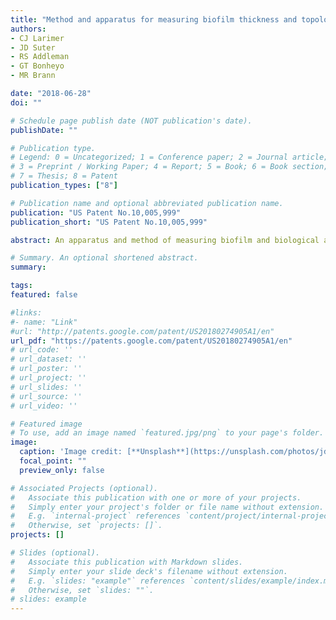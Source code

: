 ```yaml
---
title: "Method and apparatus for measuring biofilm thickness and topology"
authors:
- CJ Larimer
- JD Suter
- RS Addleman
- GT Bonheyo
- MR Brann 

date: "2018-06-28"
doi: ""

# Schedule page publish date (NOT publication's date).
publishDate: ""

# Publication type.
# Legend: 0 = Uncategorized; 1 = Conference paper; 2 = Journal article;
# 3 = Preprint / Working Paper; 4 = Report; 5 = Book; 6 = Book section;
# 7 = Thesis; 8 = Patent
publication_types: ["8"]

# Publication name and optional abbreviated publication name.
publication: "US Patent No.10,005,999"
publication_short: "US Patent No.10,005,999"

abstract: An apparatus and method of measuring biofilm and biological activity on a surface is disclosed. The apparatus includes a biofilm, which includes one or more microorganisms, grown on a substrate. A viewing window is placed on a surface of the biofilm and a gas bubble is introduced between the viewing window and the surface of the biofilm. The space between the substrate and the viewing window may be enclosed in a casing that has an inlet and an outlet, forming a flow cell. A microscope system, such as a white light interferometer, captures data of the biofilm in situ and non-destructively. The 3D images of biofilm surface have high resolution while maintaining a large field of view. This invention will be useful for fundamental studies of biofilms, biomedical and environmental screening, and many other applications in biology and the life sciences.

# Summary. An optional shortened abstract.
summary:

tags:
featured: false

#links:
#- name: "Link"
#url: "http://patents.google.com/patent/US20180274905A1/en"
url_pdf: "https://patents.google.com/patent/US20180274905A1/en"
# url_code: ''
# url_dataset: ''
# url_poster: ''
# url_project: ''
# url_slides: ''
# url_source: ''
# url_video: ''

# Featured image
# To use, add an image named `featured.jpg/png` to your page's folder. 
image:
  caption: 'Image credit: [**Unsplash**](https://unsplash.com/photos/jdD8gXaTZsc)'
  focal_point: ""
  preview_only: false

# Associated Projects (optional).
#   Associate this publication with one or more of your projects.
#   Simply enter your project's folder or file name without extension.
#   E.g. `internal-project` references `content/project/internal-project/index.md`.
#   Otherwise, set `projects: []`.
projects: []

# Slides (optional).
#   Associate this publication with Markdown slides.
#   Simply enter your slide deck's filename without extension.
#   E.g. `slides: "example"` references `content/slides/example/index.md`.
#   Otherwise, set `slides: ""`.
# slides: example
---
```




